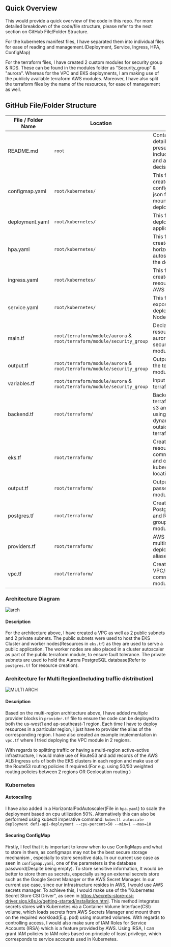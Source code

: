 ## Quick Overview

This would provide a quick overview of the code in this repo. For more detailed breakdown of the code/file structure, please refer to the next section on GitHub File/Folder Structure.

For the kubernetes manifest files, I have separated them into individual files for ease of reading and management.(Deployment, Service, Ingress, HPA, ConfigMap)

For the terraform files, I have created 2 custom modules for security group & RDS. These can be found in the modules folder as "Security_group" & "aurora". Whereas for the VPC and EKS deployments, I am making use of the publicly available terraform AWS modules. Moreover, I have also split the terraform files by the name of the resources, for ease of management as well.

## GitHub File/Folder Structure

| File / Folder Name | Location | Usage |
| --- | --- | --- |
| README.md | `root` | Contains the details of contents present in the repo, including usage and architectural decisions |
| configmap.yaml | `root/kubernetes/` | This file is used to create the configmap with the json file to be mounted to the deployment |
| deployment.yaml | `root/kubernetes/` | This file is used to deploy the nodejs application |
| hpa.yaml | `root/kubernetes/` | This file is used to create the horizontal pod autoscaler to scale the deployment |
| ingress.yaml | `root/kubernetes/` | This file is used to create the ingress resource using AWS ALB |
| service.yaml | `root/kubernetes/` | This file is used to expose the deployment as a NodePort service |
| main.tf | `root/terraform/module/aurora` & `root/terraform/module/security_group` | Declaration of resources for the aurora and security_group modules |
| output.tf | `root/terraform/module/aurora` & `root/terraform/module/security_group` | Output values for the terraform modules |
| variables.tf | `root/terraform/module/aurora` & `root/terraform/module/security_group` | Input variables for terraform modules |
| backend.tf | `root/terraform/` | Backend to store terraform state in s3 and statelock using dynamodb(Created outside of this terraform) |
| eks.tf | `root/terraform/` | Creation of EKS resource using community module and output kubeconfig file location |
| output.tf | `root/terraform/` | Output values passed from modules |
| postgres.tf | `root/terraform/` | Creation of Aurora PostgreSQL RDS and RDS security groups using module |
| providers.tf | `root/terraform/` | AWS providers for multiregion deployments using aliases |
| vpc.tf | `root/terraform/` | Creation of VPC/subnets using community modules |


### Architecture Diagram

![arch](https://user-images.githubusercontent.com/48310743/209669630-91800b4e-9747-4d6a-bfbe-bb947da0d22e.png)


#### Description

For the architecture above, I have created a VPC as well as 2 public subnets and 2 private subnets. The public subnets were used to host the EKS Cluster and worker nodes(Resources in `eks.tf`) as they are used to serve a public application. The worker nodes are also placed in a cluster autoscaler as part of the public terraform module, to ensure fault tolerance. The private subnets are used to hold the Aurora PostgreSQL database(Refer to `postgres.tf` for resource creation).

### Architecture for Multi Region(Including traffic distribution)

![MULTI ARCH](https://user-images.githubusercontent.com/48310743/209669985-5ab689e4-797d-484b-9ee4-f9eac262854f.png)

#### Description

Based on the multi-region architecture above, I have added multiple provider blocks in `provider.tf` file to ensure the code can be deployed to both the us-west1 and ap-southeast-1 region. Each time I have to deploy resources in a particular region, I just have to provider the alias of the corresponding region. I have also created an example implementation in `vpc.tf` where I tried deploying the VPC module in 2 regions.

With regards to splitting traffic or having a multi-region active-active infrastructure, I would make use of Route53 and add records of the AWS ALB Ingress urls of both the EKS clusters in each region and make use of the Route53 routing policies if required.(For e.g. using 50/50 weighted routing policies between 2 regions OR Geolocation routing )

### Kubernetes

#### Autoscaling

I have also added in a HorizontalPodAutoscaler(File in `hpa.yaml`) to scale the deployment based on cpu utilization 50%. Alternatively this can also be performed using kubectl imperative command: `kubectl autoscale deployment defi-api-deployment --cpu-percent=50 --min=1 --max=10` 

#### Securing ConfigMap

Firstly, I feel that it is important to know when to use ConfigMaps and what to store in them, as configmaps may not be the best secure storage mechanism , especially to store sensitive data. In our current use case as seen in `configmap.yaml`, one of the parameters is the database password(Despite being empty). To store sensitive information, It would be better to store them as secrets, especially using an external secrets store such as the Google Secret Manager or the AWS Secret Manager. In our current use case, since our infrastructure resides in AWS, I would use AWS secrets manager. To achieve this, I would make use of the "Kubernetes Secret Store CSI Driver", as seen in https://secrets-store-csi-driver.sigs.k8s.io/getting-started/installation.html. This method integrates secrets stores with Kubernetes via a Container Volume Interface(CSI) volume, which loads secrets from AWS Secrets Manager and mount them on the required workload(E.g. pod) using mounted volumes. With regards to controlling access, I would also make sure of IAM Roles for Service Accounts (IRSA) which is a feature provided by AWS. Using IRSA, I can grant IAM policies to IAM roles based on principle of least privilege, which corresponds to service accounts used in Kubernetes.